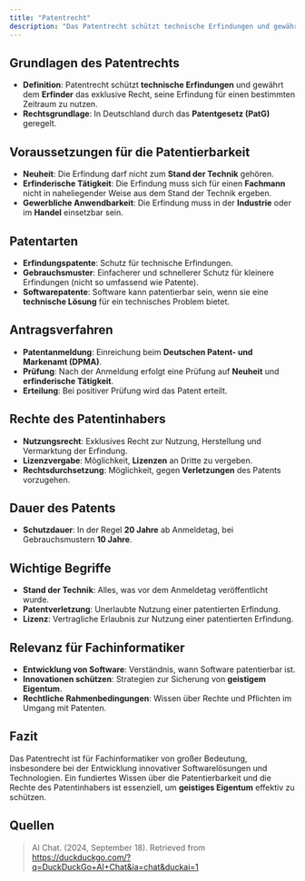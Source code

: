 ```yaml
---
title: "Patentrecht"
description: "Das Patentrecht schützt technische Erfindungen und gewährt dem Erfinder exklusive Nutzungsrechte. Voraussetzungen sind Neuheit, erfinderische Tätigkeit und gewerbliche Anwendbarkeit, mit einer Schutzdauer von 20 Jahren."
---
```


## Grundlagen des Patentrechts
- **Definition**: Patentrecht schützt **technische Erfindungen** und gewährt dem **Erfinder** das exklusive Recht, seine Erfindung für einen bestimmten Zeitraum zu nutzen.
- **Rechtsgrundlage**: In Deutschland durch das **Patentgesetz (PatG)** geregelt.

## Voraussetzungen für die Patentierbarkeit
- **Neuheit**: Die Erfindung darf nicht zum **Stand der Technik** gehören.
- **Erfinderische Tätigkeit**: Die Erfindung muss sich für einen **Fachmann** nicht in naheliegender Weise aus dem Stand der Technik ergeben.
- **Gewerbliche Anwendbarkeit**: Die Erfindung muss in der **Industrie** oder im **Handel** einsetzbar sein.

## Patentarten
- **Erfindungspatente**: Schutz für technische Erfindungen.
- **Gebrauchsmuster**: Einfacherer und schnellerer Schutz für kleinere Erfindungen (nicht so umfassend wie Patente).
- **Softwarepatente**: Software kann patentierbar sein, wenn sie eine **technische Lösung** für ein technisches Problem bietet.

## Antragsverfahren
- **Patentanmeldung**: Einreichung beim **Deutschen Patent- und Markenamt (DPMA)**.
- **Prüfung**: Nach der Anmeldung erfolgt eine Prüfung auf **Neuheit** und **erfinderische Tätigkeit**.
- **Erteilung**: Bei positiver Prüfung wird das Patent erteilt.

## Rechte des Patentinhabers
- **Nutzungsrecht**: Exklusives Recht zur Nutzung, Herstellung und Vermarktung der Erfindung.
- **Lizenzvergabe**: Möglichkeit, **Lizenzen** an Dritte zu vergeben.
- **Rechtsdurchsetzung**: Möglichkeit, gegen **Verletzungen** des Patents vorzugehen.

## Dauer des Patents
- **Schutzdauer**: In der Regel **20 Jahre** ab Anmeldetag, bei Gebrauchsmustern **10 Jahre**.

## Wichtige Begriffe
- **Stand der Technik**: Alles, was vor dem Anmeldetag veröffentlicht wurde.
- **Patentverletzung**: Unerlaubte Nutzung einer patentierten Erfindung.
- **Lizenz**: Vertragliche Erlaubnis zur Nutzung einer patentierten Erfindung.

## Relevanz für Fachinformatiker
- **Entwicklung von Software**: Verständnis, wann Software patentierbar ist.
- **Innovationen schützen**: Strategien zur Sicherung von **geistigem Eigentum**.
- **Rechtliche Rahmenbedingungen**: Wissen über Rechte und Pflichten im Umgang mit Patenten.

## Fazit
Das Patentrecht ist für Fachinformatiker von großer Bedeutung, insbesondere bei der Entwicklung innovativer Softwarelösungen und Technologien. Ein fundiertes Wissen über die Patentierbarkeit und die Rechte des Patentinhabers ist essenziell, um **geistiges Eigentum** effektiv zu schützen.


## Quellen

> AI Chat. (2024, September 18). Retrieved from https://duckduckgo.com/?q=DuckDuckGo+AI+Chat&ia=chat&duckai=1